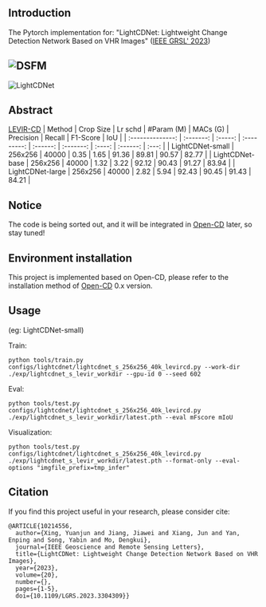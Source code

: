 ## Introduction

The Pytorch implementation for: "LightCDNet: Lightweight Change Detection Network Based on VHR Images" ([IEEE GRSL' 2023](https://ieeexplore.ieee.org/document/10214556))

![DSFM](https://github.com/NightSongs/LightCDNet/assets/73015485/812b69fd-779a-4fa3-8100-13a9f17f125c)
------------------------------------------------------------------------------------------------------

![LightCDNet](https://github.com/NightSongs/LightCDNet/assets/73015485/d675eeca-665d-43ca-bbe5-9d744cc7d226)

## Abstract
[LEVIR-CD](http://chenhao.in/LEVIR/)
|      Method      | Crop Size | Lr schd | \#Param (M) | MACs (G) | Precision | Recall | F1-Score |  IoU  |
| :--------------: | :-------: | :-----: | :---------: | :------: | :-------: | :----: | :------: | :---: |
| LightCDNet-small |  256x256  |  40000  |    0.35     |   1.65   |   91.36   | 89.81  |  90.57   | 82.77 |
| LightCDNet-base  |  256x256  |  40000  |    1.32     |   3.22   |   92.12   | 90.43  |  91.27   | 83.94 |
| LightCDNet-large |  256x256  |  40000  |    2.82     |   5.94   |   92.43   | 90.45  |  91.43   | 84.21 |

## Notice

The code is being sorted out, and it will be integrated in [Open-CD](https://github.com/likyoo/open-cd/tree/main) later, so stay tuned!

## Environment installation

This project is implemented based on Open-CD, please refer to the installation method of [Open-CD](https://github.com/likyoo/open-cd/tree/main) 0.x version.

## Usage

(eg: LightCDNet-small)

Train:
```
python tools/train.py configs/lightcdnet/lightcdnet_s_256x256_40k_levircd.py --work-dir ./exp/lightcdnet_s_levir_workdir --gpu-id 0 --seed 602
```

Eval:

```
python tools/test.py configs/lightcdnet/lightcdnet_s_256x256_40k_levircd.py ./exp/lightcdnet_s_levir_workdir/latest.pth --eval mFscore mIoU
```

Visualization:

```
python tools/test.py configs/lightcdnet/lightcdnet_s_256x256_40k_levircd.py ./exp/lightcdnet_s_levir_workdir/latest.pth --format-only --eval-options "imgfile_prefix=tmp_infer"
```

## Citation

If you find this project useful in your research, please consider cite:
```
@ARTICLE{10214556,
  author={Xing, Yuanjun and Jiang, Jiawei and Xiang, Jun and Yan, Enping and Song, Yabin and Mo, Dengkui},
  journal={IEEE Geoscience and Remote Sensing Letters}, 
  title={LightCDNet: Lightweight Change Detection Network Based on VHR Images}, 
  year={2023},
  volume={20},
  number={},
  pages={1-5},
  doi={10.1109/LGRS.2023.3304309}}
```

